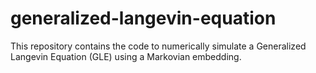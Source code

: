 # generalized-langevin-equation
This repository contains the code to numerically simulate a Generalized Langevin Equation (GLE) using a Markovian embedding.
